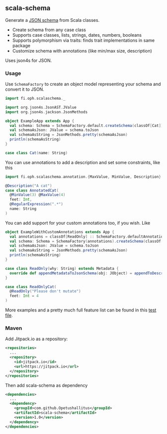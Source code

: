 ## scala-schema

Generate a [JSON schema](http://json-schema.org/) from Scala classes. 

- Create schema from any case class
- Supports case classes, lists, strings, dates, numbers, booleans
- Supports polymorphism via traits: finds trait implementations in same package
- Customize schema with annotations (like min/max size, description)

Uses json4s for JSON.

### Usage

Use `SchemaFactory` to create an object model representing your schema and convert it to JSON.

```scala
import fi.oph.scalaschema._

import org.json4s.JsonAST.JValue
import org.json4s.jackson.JsonMethods

object ExampleApp extends App {
  val schema: Schema = SchemaFactory.default.createSchema(classOf[Cat])
  val schemaAsJson: JValue = schema.toJson
  val schemaAsString = JsonMethods.pretty(schemaAsJson)
  println(schemaAsString)
}

case class Cat(name: String)
```

You can use annotations to add a description and set some constraints, like this

```scala
import fi.oph.scalaschema.annotation.{MaxValue, MinValue, Description}

@Description("A cat")
case class AnnotatedCat(
  @MinValue(3) @MaxValue(4)
  feet: Int,
  @RegularExpression(".*")
  name: String
)
```

You can add support for your custom annotations too, if you wish. Like

```scala
object ExampleWithCustomAnnotations extends App {
  val annotations = classOf[ReadOnly] :: SchemaFactory.defaultAnnotations
  val schema: Schema = SchemaFactory(annotations).createSchema(classOf[AnnotatedCat])
  val schemaAsJson: JValue = schema.toJson
  val schemaAsString = JsonMethods.pretty(schemaAsJson)
  println(schemaAsString)
}

case class ReadOnly(why: String) extends Metadata {
  override def appendMetadataToJsonSchema(obj: JObject) = appendToDescription(obj, why)
}

case class ReadOnlyCat(
  @ReadOnly("Please don't mutate")
  feet: Int = 4
)
```

More examples and a pretty much full feature list can be found in this [test file](src/test/scala/fi/oph/scalaschema/JsonSchemaTest.scala).

### Maven

Add Jitpack.io as a repository:

```xml
<repositories>
  ...
  <repository>
    <id>jitpack.io</id>
    <url>https://jitpack.io</url>
  </repository>
</repositories>
```

Then add scala-schema as dependency

```xml
<dependencies>
  ...
  <dependency>
    <groupId>com.github.Opetushallitus</groupId>
    <artifactId>scala-schema</artifactId>
    <version>1.0</version>
  </dependency>
</dependencies>
```
